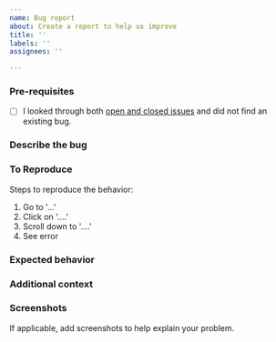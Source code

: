 ```yaml
---
name: Bug report
about: Create a report to help us improve
title: ''
labels: ''
assignees: ''

---
```


### Pre-requisites
<!-- Replace the [ ] with [x] (lowercase x) to check the box -->
- [ ] I looked through both [open and closed issues](../issues?utf8=✓&q=is%3Aissue) and did not find an existing bug.

<!-- After addressing the pre-requisites above, make sure to fill out the sections below -->
<!-- NOTE: This is a comment; the comments below will be hidden when you submit -->

### Describe the bug
<!-- A clear and concise description of what the bug is. -->

### To Reproduce
<!-- Replace these steps with the steps to replicate the bug -->
Steps to reproduce the behavior:
1. Go to '...'
2. Click on '....'
3. Scroll down to '....'
4. See error

### Expected behavior
<!-- A clear and concise description of what you expected to happen. -->

### Additional context
<!-- Add any other context about the problem here. -->

### Screenshots
If applicable, add screenshots to help explain your problem.

<!-- You can drag and drop images here -->
